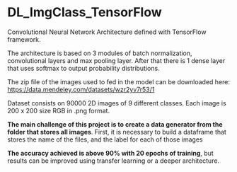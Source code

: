 # DL_ImgClass_TensorFlow
Convolutional Neural Network Architecture defined with TensorFlow framework. 

The architecture is based on 3 modules of batch normalization, convolutional layers
and max pooling layer. After that there is 1 dense layer that uses softmax to output
probability distributions.

The zip file of the images used to fed in the model can be downloaded here:
https://data.mendeley.com/datasets/wzr2yv7r53/1

Dataset consists on 90000 2D images of 9 different classes. Each image is
200 x 200 size RGB in .png format. 

**The main challenge of this project is to create a data generator from the folder
that stores all images**. First, it is necessary to build a dataframe that stores 
the name of the files, and the label for each of those images

**The accuracy achieved is above 90% with 20 epochs of training**, but results
can be improved using transfer learning or a deeper architecture. 

